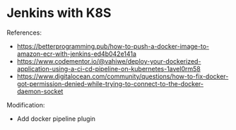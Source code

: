 # Jenkins with K8S

References:

* https://betterprogramming.pub/how-to-push-a-docker-image-to-amazon-ecr-with-jenkins-ed4b042e141a
* https://www.codementor.io/@vahiwe/deploy-your-dockerized-application-using-a-ci-cd-pipeline-on-kubernetes-1avel0rm58
* https://www.digitalocean.com/community/questions/how-to-fix-docker-got-permission-denied-while-trying-to-connect-to-the-docker-daemon-socket

Modification:

* Add docker pipeline plugin

